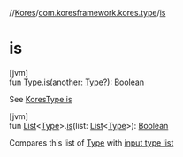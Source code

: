 //[Kores](../../index.md)/[com.koresframework.kores.type](index.md)/[is](is.md)

# is

[jvm]\
fun [Type](https://docs.oracle.com/javase/8/docs/api/java/lang/reflect/Type.html).[is](is.md)(another: [Type](https://docs.oracle.com/javase/8/docs/api/java/lang/reflect/Type.html)?): [Boolean](https://kotlinlang.org/api/latest/jvm/stdlib/kotlin/-boolean/index.html)

See [KoresType.is](-kores-type/index.md)

[jvm]\
fun [List](https://kotlinlang.org/api/latest/jvm/stdlib/kotlin.collections/-list/index.html)<[Type](https://docs.oracle.com/javase/8/docs/api/java/lang/reflect/Type.html)>.[is](is.md)(list: [List](https://kotlinlang.org/api/latest/jvm/stdlib/kotlin.collections/-list/index.html)<[Type](https://docs.oracle.com/javase/8/docs/api/java/lang/reflect/Type.html)>): [Boolean](https://kotlinlang.org/api/latest/jvm/stdlib/kotlin/-boolean/index.html)

Compares this list of [Type](https://docs.oracle.com/javase/8/docs/api/java/lang/reflect/Type.html) with [input type list](is.md)

